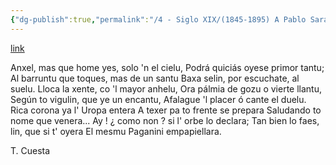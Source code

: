 ```yaml
---
{"dg-publish":true,"permalink":"/4 - Siglo XIX/(1845-1895) A Pablo Sarasate/","tags":["#Siglo_19","central","Teodoro_Cuesta","escrito","Mieres","carta","poema"]}
---
```


[link](https://asturies.com/cavedaynava/apablosarasate.txt)

Anxel, mas que home yes, solo 'n el cielu, 
Podrá quiciás oyese primor tantu; 
Al barruntu que toques, mas de un santu 
Baxa selin, por escuchate, al suelu. 
Lloca la xente, co 'l mayor anhelu, 
Ora pálmia de gozu o vierte llantu, 
Según to vigulin, que ye un encantu, 
Afalague 'l placer ó cante el duelu. 
Rica corona ya l' Uropa entera 
A texer pa to frente se prepara 
Saludando to nome que venera... 
Ay ! ¿ como non ? si l' orbe lo declara; 
Tan bien lo faes, lin, que si t' oyera 
El mesmu Paganini empapiellara.

T. Cuesta